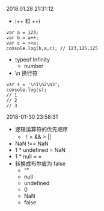 2018.01.28 21:31:12
- i++ 和 ++i
```
var a = 123; 
var b = a++;
var c = ++a;
console.log(b,a,c); // 123,125,125
```
- typeof Infinity 
    - number
- \n 换行符
```
var s = '\n1\n2\n3';
console.log(s); 
// 1
// 2
// 3 
```
2018-01-30 23:58:31
- 逻辑运算符的优先顺序
    - ！> && > ||
- NaN !== NaN
- 1 * undefined = NaN
- 1 * null = = 
- 转换成布尔值为 false 
    - “”
    - null
    - undefined
    - 0
    - NaN
    - false